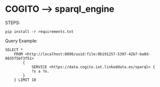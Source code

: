 # COGITO --> sparql_engine

STEPS:

```
pip install -r requirements.txt
```

Query Example:
```
SELECT *
    FROM <http://localhost:8890/uuid:file:0b191257-5397-42b7-ba8d-0835f5bf3f51>
        {
            SERVICE <https://data.cogito.iot.linkeddata.es/sparql> {
            ?s a ?o.
        }
    } LIMIT 10
```